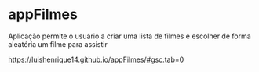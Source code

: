 # appFilmes
Aplicação permite o usuário a criar uma lista de filmes e escolher de forma aleatória um filme para assistir

https://luishenrique14.github.io/appFilmes/#gsc.tab=0
